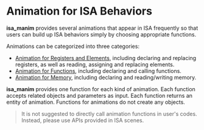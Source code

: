 
# Animation for ISA Behaviors

**isa_manim** provides several animations that appear in ISA frequently so that users can build up ISA behaviors simply by choosing appropriate functions.

Animations can be categorized into three categories:

- [Animation for Registers and Elements](21-register-animation.md), including declaring and replacing registers, as well as reading, assigning and replacing elements.
- [Animation for Functions](22-function-animation.md), including declaring and calling functions.
- [Animation for Memory](23-memory-animation.md), including declaring and reading/writing memory.

**isa_manim** provides one function for each kind of animation. Each function accepts related objects and parameters as input. Each function returns an entity of animation. Functions for animations do not create any objects.

> It is not suggested to directly call animation functions in user's codes. Instead, please use APIs provided in ISA scenes.
